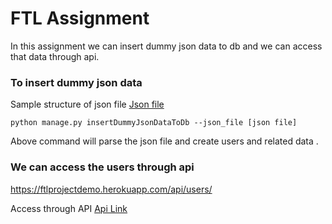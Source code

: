 # FTL Assignment #

In this assignment we can insert dummy json data to db and we can access that data through api.

### To insert dummy json data  ###

Sample structure of json file [Json file](https://drive.google.com/file/d/1xZa3UoXZ3uj2j0Q7653iBp1NrT0gKj0Y/view)


```
python manage.py insertDummyJsonDataToDb --json_file [json file]
```

Above command will parse the json file and create users and related data .



### We can access the users through api ###

https://ftlprojectdemo.herokuapp.com/api/users/

Access through API [Api Link](https://ftlprojectdemo.herokuapp.com/api/users/)





